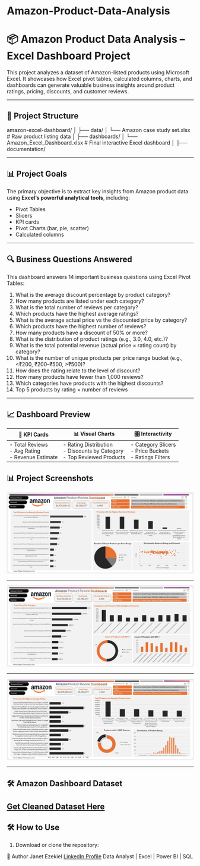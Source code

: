 # Amazon-Product-Data-Analysis

# 📦 Amazon Product Data Analysis – Excel Dashboard Project

This project analyzes a dataset of Amazon-listed products using Microsoft Excel. It showcases how Excel pivot tables, calculated columns, charts, and dashboards can generate valuable business insights around product ratings, pricing, discounts, and customer reviews.

---

## 📁 Project Structure

amazon-excel-dashboard/
│
├── data/
│ └── Amazon case study set.xlsx # Raw product listing data
│
├── dashboards/
│ └── Amazon_Excel_Dashboard.xlsx # Final interactive Excel dashboard
│
├── documentation/


---

## 📊 Project Goals

The primary objective is to extract key insights from Amazon product data using **Excel’s powerful analytical tools**, including:
- Pivot Tables
- Slicers
- KPI cards
- Pivot Charts (bar, pie, scatter)
- Calculated columns

---

## 🔍 Business Questions Answered

This dashboard answers 14 important business questions using Excel Pivot Tables:

1. What is the average discount percentage by product category?
2. How many products are listed under each category?
3. What is the total number of reviews per category?
4. Which products have the highest average ratings?
5. What is the average actual price vs the discounted price by category?
6. Which products have the highest number of reviews?
7. How many products have a discount of 50% or more?
8. What is the distribution of product ratings (e.g., 3.0, 4.0, etc.)?
9. What is the total potential revenue (actual price × rating count) by category?
10. What is the number of unique products per price range bucket (e.g., <₹200, ₹200–₹500, >₹500)?
11. How does the rating relate to the level of discount?
12. How many products have fewer than 1,000 reviews?
13. Which categories have products with the highest discounts?
14. Top 5 products by rating × number of reviews

---

## 📈 Dashboard Preview

| 📌 KPI Cards | 📊 Visual Charts | 🎛️ Interactivity |
|-------------|------------------|------------------|
| - Total Reviews <br> - Avg Rating <br> - Revenue Estimate | - Rating Distribution <br> - Discounts by Category <br> - Top Reviewed Products | - Category Slicers <br> - Price Buckets <br> - Ratings Filters |

## 📊 Project Screenshots

![image](https://github.com/janny2967/Palmoria-Group-HR-Analytics-Dashboard/blob/main/DSN%20Overview.jpg?raw=true)

---

![image](https://github.com/janny2967/Palmoria-Group-HR-Analytics-Dashboard/blob/main/Discount%20Dashboard.jpg?raw=true)

---

![image](https://github.com/janny2967/Palmoria-Group-HR-Analytics-Dashboard/blob/main/Rating%20and%20Review.jpg?raw=true)


---

## 🛠️ Amazon Dashboard Dataset
[Get Cleaned Dataset Here]()
---

## 🛠️ How to Use

1. Download or clone the repository:

🧠 Author
Janet Ezekiel
[LinkedIn Profile](https://www.linkedin.com/in/janet-ezekiel-1183a0372?utm_source=share&utm_campaign=share_via&utm_content=profile&utm_medium=android_app)
Data Analyst | Excel | Power BI | SQL


